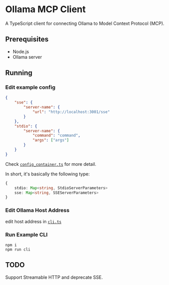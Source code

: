 # Ollama MCP Client

A TypeScript client for connecting Ollama to Model Context Protocol (MCP).

## Prerequisites

- Node.js
- Ollama server

## Running

### Edit example config

```json
{
    "sse": {
        "server-name": {
            "url": "http://localhost:3001/sse"
        }
    },
    "stdio": {
        "server-name": {
            "command": "command",
            "args": ["args"]
        }
    }
}
```

Check [`config_container.ts`](./src/models/config_container.ts) for more detail.

In short, it's basically the following type:

```ts
{
    stdio: Map<string, StdioServerParameters>
    sse: Map<string, SSEServerParameters>
}
```

### Edit Ollama Host Address

edit host address in [`cli.ts`](./src/example/cli.ts)

### Run Example CLI

```shell
npm i
npm run cli
```

## TODO

Support Streamable HTTP and deprecate SSE.
